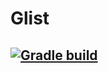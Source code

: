 # Glist

## [![Gradle build](https://github.com/AirOne01/glist/actions/workflows/build.yml/badge.svg)](https://github.com/AirOne01/glist/actions/workflows/build.yml)